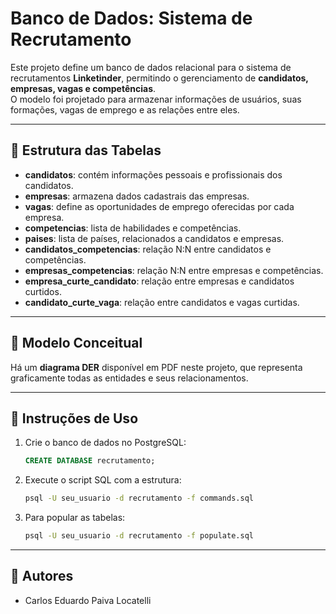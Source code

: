# Banco de Dados: Sistema de Recrutamento

Este projeto define um banco de dados relacional para o sistema de recrutamentos **Linketinder**, permitindo o gerenciamento de **candidatos, empresas, vagas e competências**.  
O modelo foi projetado para armazenar informações de usuários, suas formações, vagas de emprego e as relações entre eles.

---

## 🧩 Estrutura das Tabelas

- **candidatos**: contém informações pessoais e profissionais dos candidatos.  
- **empresas**: armazena dados cadastrais das empresas.  
- **vagas**: define as oportunidades de emprego oferecidas por cada empresa.  
- **competencias**: lista de habilidades e competências.  
- **paises**: lista de países, relacionados a candidatos e empresas.  
- **candidatos_competencias**: relação N:N entre candidatos e competências.  
- **empresas_competencias**: relação N:N entre empresas e competências.  
- **empresa_curte_candidato**: relação entre empresas e candidatos curtidos.  
- **candidato_curte_vaga**: relação entre candidatos e vagas curtidas.

---

## 🧠 Modelo Conceitual

Há um **diagrama DER** disponível em PDF neste projeto, que representa graficamente todas as entidades e seus relacionamentos.

---

## 💾 Instruções de Uso

1. Crie o banco de dados no PostgreSQL:
   ```sql
   CREATE DATABASE recrutamento;
   ```

2. Execute o script SQL com a estrutura:
   ```bash
   psql -U seu_usuario -d recrutamento -f commands.sql
   ```

3. Para popular as tabelas:
   ```bash
   psql -U seu_usuario -d recrutamento -f populate.sql
   ```

---

## 👥 Autores

- Carlos Eduardo Paiva Locatelli  
